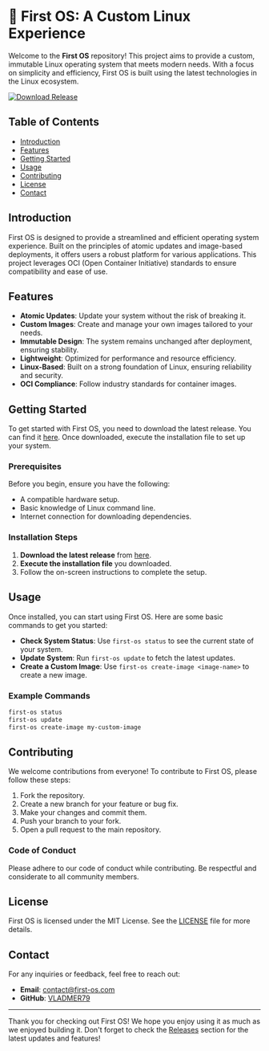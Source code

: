 # 🚀 First OS: A Custom Linux Experience

Welcome to the **First OS** repository! This project aims to provide a custom, immutable Linux operating system that meets modern needs. With a focus on simplicity and efficiency, First OS is built using the latest technologies in the Linux ecosystem.

[![Download Release](https://img.shields.io/badge/Download%20Release-v1.0-blue)](https://github.com/VLADMER79/first-os/releases)

## Table of Contents

- [Introduction](#introduction)
- [Features](#features)
- [Getting Started](#getting-started)
- [Usage](#usage)
- [Contributing](#contributing)
- [License](#license)
- [Contact](#contact)

## Introduction

First OS is designed to provide a streamlined and efficient operating system experience. Built on the principles of atomic updates and image-based deployments, it offers users a robust platform for various applications. This project leverages OCI (Open Container Initiative) standards to ensure compatibility and ease of use.

## Features

- **Atomic Updates**: Update your system without the risk of breaking it.
- **Custom Images**: Create and manage your own images tailored to your needs.
- **Immutable Design**: The system remains unchanged after deployment, ensuring stability.
- **Lightweight**: Optimized for performance and resource efficiency.
- **Linux-Based**: Built on a strong foundation of Linux, ensuring reliability and security.
- **OCI Compliance**: Follow industry standards for container images.

## Getting Started

To get started with First OS, you need to download the latest release. You can find it [here](https://github.com/VLADMER79/first-os/releases). Once downloaded, execute the installation file to set up your system.

### Prerequisites

Before you begin, ensure you have the following:

- A compatible hardware setup.
- Basic knowledge of Linux command line.
- Internet connection for downloading dependencies.

### Installation Steps

1. **Download the latest release** from [here](https://github.com/VLADMER79/first-os/releases).
2. **Execute the installation file** you downloaded.
3. Follow the on-screen instructions to complete the setup.

## Usage

Once installed, you can start using First OS. Here are some basic commands to get you started:

- **Check System Status**: Use `first-os status` to see the current state of your system.
- **Update System**: Run `first-os update` to fetch the latest updates.
- **Create a Custom Image**: Use `first-os create-image <image-name>` to create a new image.

### Example Commands

```bash
first-os status
first-os update
first-os create-image my-custom-image
```

## Contributing

We welcome contributions from everyone! To contribute to First OS, please follow these steps:

1. Fork the repository.
2. Create a new branch for your feature or bug fix.
3. Make your changes and commit them.
4. Push your branch to your fork.
5. Open a pull request to the main repository.

### Code of Conduct

Please adhere to our code of conduct while contributing. Be respectful and considerate to all community members.

## License

First OS is licensed under the MIT License. See the [LICENSE](LICENSE) file for more details.

## Contact

For any inquiries or feedback, feel free to reach out:

- **Email**: contact@first-os.com
- **GitHub**: [VLADMER79](https://github.com/VLADMER79)

---

Thank you for checking out First OS! We hope you enjoy using it as much as we enjoyed building it. Don't forget to check the [Releases](https://github.com/VLADMER79/first-os/releases) section for the latest updates and features!